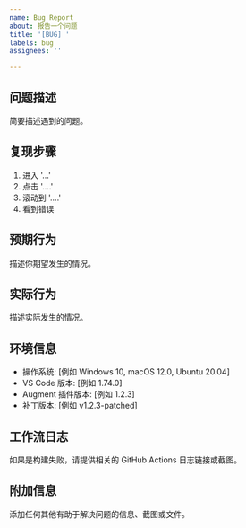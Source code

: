 ```yaml
---
name: Bug Report
about: 报告一个问题
title: '[BUG] '
labels: bug
assignees: ''

---
```


## 问题描述
简要描述遇到的问题。

## 复现步骤
1. 进入 '...'
2. 点击 '....'
3. 滚动到 '....'
4. 看到错误

## 预期行为
描述你期望发生的情况。

## 实际行为
描述实际发生的情况。

## 环境信息
- 操作系统: [例如 Windows 10, macOS 12.0, Ubuntu 20.04]
- VS Code 版本: [例如 1.74.0]
- Augment 插件版本: [例如 1.2.3]
- 补丁版本: [例如 v1.2.3-patched]

## 工作流日志
如果是构建失败，请提供相关的 GitHub Actions 日志链接或截图。

## 附加信息
添加任何其他有助于解决问题的信息、截图或文件。
